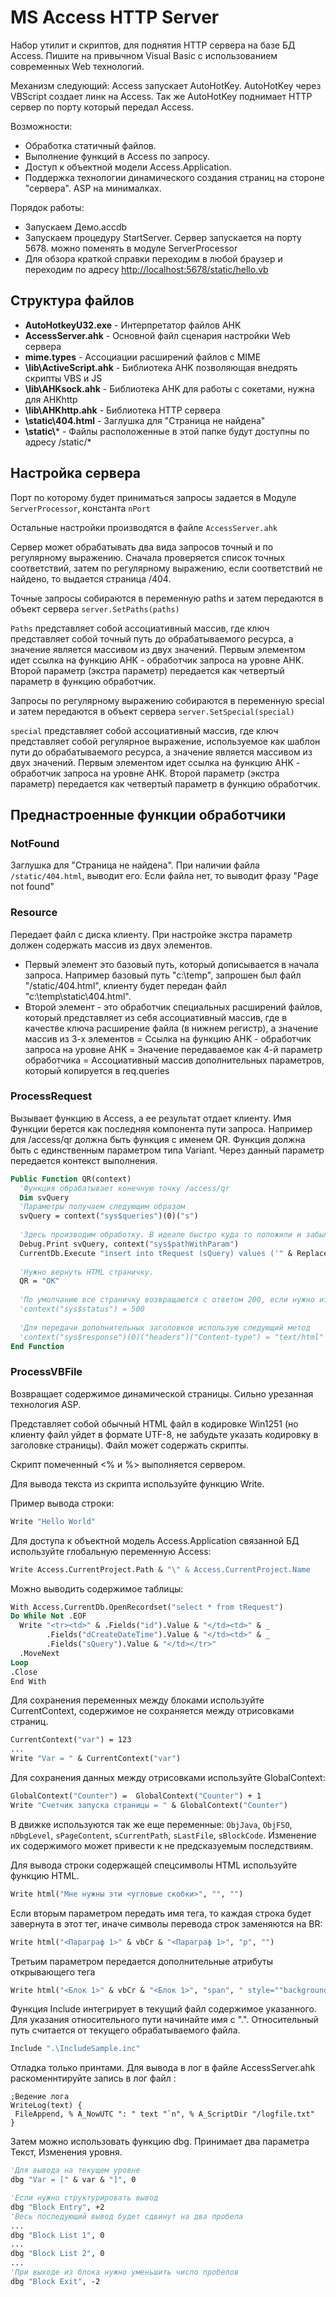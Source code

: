 # MS Access HTTP Server

Набор утилит и скриптов, для поднятия HTTP сервера на базе БД Access. Пишите на привычном Visual Basic с использованием современных Web технологий.

Механизм следующий: Access запускает AutoHotKey. AutoHotKey через VBScript создает линк на Access. Так же AutoHotKey поднимает HTTP сервер по порту который передал Access.

Возможности:

 - Обработка статичный файлов.
 - Выполнение функций в Access по запросу.
 - Доступ к объектной модели Access.Application.
 - Поддержка технологии динамического создания страниц на стороне "сервера". ASP на минималках.


Порядок работы:
 - Запускаем Демо.accdb
 - Запускаем процедуру StartServer. Сервер запускается на порту 5678. можно поменять в модуле ServerProcessor
 - Для обзора краткой справки переходим в любой браузер и переходим по адресу [http://localhost:5678/static/hello.vb](http://localhost:5678/static/hello.vb)

## Структура файлов

 - **AutoHotkeyU32.exe** - Интерпретатор файлов AHK
 - **AccessServer.ahk** - Основной файл сценария настройки Web сервера
 - **mime.types** - Ассоциации расширений файлов с MIME
 - **\lib\ActiveScript.ahk** - Библиотека AHK позволяющая внедрять скрипты VBS и JS
 - **\lib\AHKsock.ahk** - Библиотека AHK для работы с сокетами, нужна для AHKhttp
 - **\lib\AHKhttp.ahk** - Библиотека HTTP сервера
 - **\static\404.html** - Заглушка для "Страница не найдена"
 - **\static\\*** - Файлы расположенные в этой папке будут доступны по адресу /static/*

## Настройка сервера

Порт по которому будет приниматься запросы задается в Модуле `ServerProcessor`, константа `nPort`

Остальные настройки производятся в файле `AccessServer.ahk`

Сервер может обрабатывать два вида запросов точный и по регулярному выражению. Сначала проверяется список точных соответствий, затем по регулярному выражению, если соответствий не найдено, то выдается страница /404.

Точные запросы собираются в переменную paths и затем передаются в объект сервера `server.SetPaths(paths)`

`Paths` представляет собой ассоциативный массив, где ключ представляет собой точный путь до обрабатываемого ресурса, а значение является массивом из двух значений. Первым элементом идет ссылка на функцию AHK - обработчик запроса на уровне AHK. Второй параметр (экстра параметр) передается как четвертый параметр в функцию обработчик.

Запросы по регулярному выражению собираются в переменную special и затем передаются в объект сервера `server.SetSpecial(special)`

`special` представляет собой ассоциативный массив, где ключ представляет собой регулярное выражение, используемое как шаблон пути до обрабатываемого ресурса, а значение является массивом из двух значений. Первым элементом идет ссылка на функцию AHK - обработчик запроса на уровне AHK. Второй параметр (экстра параметр) передается как четвертый параметр в функцию обработчик.

## Преднастроенные функции обработчики

### NotFound

Заглушка для "Страница не найдена". При наличии файла `/static/404.html`, выводит его. Если файла нет, то выводит фразу "Page not found"

### Resource

Передает файл с диска клиенту. При настройке экстра параметр должен содержать массив из двух элементов.

 - Первый элемент это базовый путь, который дописывается в начала запроса. Например базовый путь "с:\temp", запрошен был файл "/static/404.html", клиенту будет передан файл "с:\temp\static\404.html".
 - Второй элемент - это обработчик специальных расширений файлов, который представляет из себя ассоциативный массив, где в качестве ключа расширение файла (в нижнем регистр), а значение массив из 3-х элементов
    = Ссылка на функцию AHK - обработчик запроса на уровне AHK
    = Значение передаваемое как 4-й параметр обработчика
    = Ассоциативный массив дополнительных параметров, который копируется в req.queries

### ProcessRequest

Вызывает функцию в Access, а ее результат отдает клиенту. Имя Функции берется как последняя компонента пути запроса. Например для /access/qr должна быть функция с именем QR. Функция должна быть с единственным параметром типа Variant. Через данный параметр передается контекст выполнения.

```vb
Public Function QR(context)
  'Функция обрабатывает конечную точку /access/qr
  Dim svQuery
  'Параметры получаем следующим образом
  svQuery = context("sys$queries")(0)("s")
  
  'Здесь производим обработку. В идеале быстро куда то положили и забыли
  Debug.Print svQuery, context("sys$pathWithParam")
  CurrentDb.Execute "insert into tRequest (sQuery) values ('" & Replace(svQuery, "'", "''") & "')"
  
  'Нужно вернуть HTML страничку.
  QR = "OK"
  
  'По умолчанию все страничку возвращаются с ответом 200, если нужно изменить статус:
  'context("sys$status") = 500
  
  'Для передачи дополнительных заголовков использую следующий метод
  'context("sys$response")(0)("headers")("Content-type") = "text/html"
End Function
```

### ProcessVBFile

Возвращает содержимое динамической страницы. Сильно урезанная технология ASP.

Представляет собой обычный HTML файл в кодировке Win1251 (но клиенту файл уйдет в формате UTF-8, не забудьте указать кодировку в заголовке страницы). Файл может содержать скрипты.

Скрипт помеченный <% и %> выполняется сервером.

Для вывода текста из скрипта используйте функцию Write.

Пример вывода строки:

```vb
Write "Hello World"
```

Для доступа к объектной модель Access.Application связанной БД используйте глобальную переменную Access:

```vb
Write Access.CurrentProject.Path & "\" & Access.CurrentProject.Name
```

Можно выводить содержимое таблицы:

```vb
With Access.CurrentDb.OpenRecordset("select * from tRequest")
Do While Not .EOF
  Write "<tr><td>" & .Fields("id").Value & "</td><td>" & _
        .Fields("dCreateDateTime").Value & "</td><td>" & _
        .Fields("sQuery").Value & "</td></tr>"
  .MoveNext
Loop
.Close
End With  
```

Для сохранения переменных между блоками используйте CurrentContext, содержимое не сохраняется между отрисовками страниц.

```vb
CurrentContext("var") = 123
...
Write "Var = " & CurrentContext("var")
```

Для сохранения данных между отрисовками используйте GlobalContext:

```vb
GlobalContext("Counter") =  GlobalContext("Counter") + 1
Write "Счетчик запуска страницы = " & GlobalContext("Counter")
```

В движке используются так же еще переменные: `ObjJava`, `ObjFSO`, `nDbgLevel`, `sPageContent`, `sCurrentPath`, `sLastFile`, `sBlockCode`. Изменение их содержимого может привести к не предсказуемым последствиям.

Для вывода строки содержащей спецсимволы HTML используйте функцию HTML.

```vb
Write html("Мне нужны эти <угловые скобки>", "", "")
```

Если вторым параметром передать имя тега, то каждая строка будет завернута в этот тег, иначе символы перевода строк заменяются на BR:

```vb
Write html("<Параграф 1>" & vbCr & "<Параграф 1>", "p", "")
```

Третьим параметром передается дополнительные атрибуты открывающего тега

```vb
Write html("<Блок 1>" & vbCr & "<Блок 1>", "span", " style=""background-color: #0090f0;""")
```

Функция Include интегрирует в текущий файл содержимое указанного. Для указания относительного пути начинайте имя с ".\". Относительный путь считается от текущего обрабатываемого файла.

```vb
Include ".\IncludeSample.inc"
```

Отладка только принтами. Для вывода в лог в файле AccessServer.ahk раскоменнтируйте запись в лог файл :

```ahk
;Ведение лога
WriteLog(text) {
 FileAppend, % A_NowUTC ": " text "`n", % A_ScriptDir "/logfile.txt"
}       
```

Затем можно использовать функцию dbg. Принимает два параметра Текст, Изменения уровня.

```vb
'Для вывода на текущем уровне
dbg "Var = [" & var & "]", 0

'Если нужно структурировать вывод 
dbg "Block Entry", +2
'Весь последующий вывод будет сдвинут на два пробела
...
dbg "Block List 1", 0
...
dbg "Block List 2", 0
...
'При выходе из блока нужно уменьшить число пробелов
dbg "Block Exit", -2
```